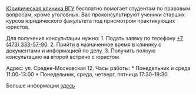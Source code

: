 [Юридическая клиника ВГУ](https://vk.com/jurisconsult_vsu) бесплатно помогает студентам по правовым вопросам, кроме уголовных. Вас проконсультируют ученики старших курсов юридического факультета под присмотром практикующих юристов.

Для получения консультации нужно: 1. Подать заявку по телефону [+7 (473) 333-57-90](tel:+74733335790). 2. Прийти в назначенное время в клинику с документами и информацией по делу. 3. Получить полную консультацию на второй встрече с юристом.

Адрес: ул. Средне-Московская 12. Часы работы: \* Понедельник и среда 11:00-13:00 \* Понедельник, среда, четверг, пятница 17:30-19:30.

Больше информации [здесь](http://www.law.vsu.ru/structure/law_clinic/index.html)